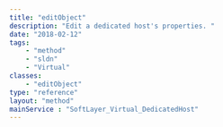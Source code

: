 ```yaml
---
title: "editObject"
description: "Edit a dedicated host's properties. "
date: "2018-02-12"
tags:
    - "method"
    - "sldn"
    - "Virtual"
classes:
    - "editObject"
type: "reference"
layout: "method"
mainService : "SoftLayer_Virtual_DedicatedHost"
---
```

